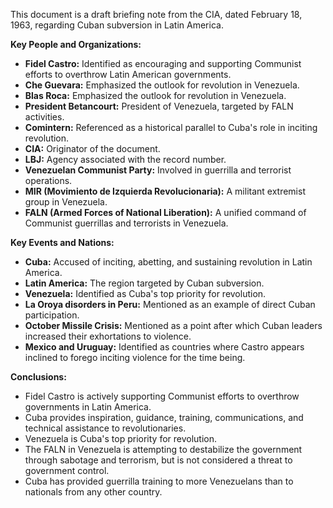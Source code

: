 This document is a draft briefing note from the CIA, dated February 18, 1963, regarding Cuban subversion in Latin America.

**Key People and Organizations:**

*   **Fidel Castro:** Identified as encouraging and supporting Communist efforts to overthrow Latin American governments.
*   **Che Guevara:** Emphasized the outlook for revolution in Venezuela.
*   **Blas Roca:** Emphasized the outlook for revolution in Venezuela.
*   **President Betancourt:** President of Venezuela, targeted by FALN activities.
*   **Comintern:** Referenced as a historical parallel to Cuba's role in inciting revolution.
*   **CIA:** Originator of the document.
*   **LBJ:** Agency associated with the record number.
*   **Venezuelan Communist Party:** Involved in guerrilla and terrorist operations.
*   **MIR (Movimiento de Izquierda Revolucionaria):** A militant extremist group in Venezuela.
*   **FALN (Armed Forces of National Liberation):** A unified command of Communist guerrillas and terrorists in Venezuela.

**Key Events and Nations:**

*   **Cuba:** Accused of inciting, abetting, and sustaining revolution in Latin America.
*   **Latin America:** The region targeted by Cuban subversion.
*   **Venezuela:** Identified as Cuba's top priority for revolution.
*   **La Oroya disorders in Peru:** Mentioned as an example of direct Cuban participation.
*   **October Missile Crisis:** Mentioned as a point after which Cuban leaders increased their exhortations to violence.
*   **Mexico and Uruguay:** Identified as countries where Castro appears inclined to forego inciting violence for the time being.

**Conclusions:**

*   Fidel Castro is actively supporting Communist efforts to overthrow governments in Latin America.
*   Cuba provides inspiration, guidance, training, communications, and technical assistance to revolutionaries.
*   Venezuela is Cuba's top priority for revolution.
*   The FALN in Venezuela is attempting to destabilize the government through sabotage and terrorism, but is not considered a threat to government control.
*   Cuba has provided guerrilla training to more Venezuelans than to nationals from any other country.
